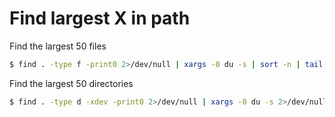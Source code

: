 # Find largest X in path

Find the largest 50 files

```bash
$ find . -type f -print0 2>/dev/null | xargs -0 du -s | sort -n | tail -50 | cut -f2 | xargs -I{} du -sh {}
```

Find the largest 50 directories

```bash
$ find . -type d -xdev -print0 2>/dev/null | xargs -0 du -s 2>/dev/null | sort -n | tail -30 | cut -f2 | xargs -I{} du -sh {} 2>/dev/null
```
